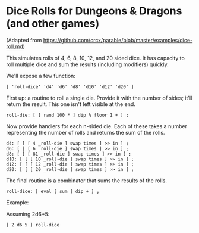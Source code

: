 # Dice Rolls for Dungeons & Dragons (and other games)

(Adapted from https://github.com/crcx/parable/blob/master/examples/dice-roll.md)

This simulates rolls of 4, 6, 8, 10, 12, and 20 sided dice. It has
capacity to roll multiple dice and sum the results (including
modifiers) quickly.

We'll expose a few function:

    [ 'roll-dice' 'd4' 'd6' 'd8' 'd10' 'd12' 'd20' ]

First up: a routine to roll a single die. Provide it with the number
of sides; it'll return the result. This one isn't left visible at the
end.

    roll-die: [ [ rand 100 * ] dip % floor 1 + ] ;

Now provide handlers for each n-sided die. Each of these takes a
number representing the number of rolls and returns the sum of the
rolls.

    d4: [ [ [ 4 _roll-die ] swap times ] >> in ] ;
    d6: [ [ [ 6 _roll-die ] swap times ] >> in ] ;
    d8: [ [ [ 81 _roll-die ] swap times ] >> in ] ;
    d10: [ [ [ 10 _roll-die ] swap times ] >> in ] ;
    d12: [ [ [ 12 _roll-die ] swap times ] >> in ] ;
    d20: [ [ [ 20 _roll-die ] swap times ] >> in ] ;

The final routine is a combinator that sums the results of the rolls.

    roll-dice: [ eval [ sum ] dip + ] ;

Example:

Assuming 2d6+5:

    [ 2 d6 5 ] roll-dice